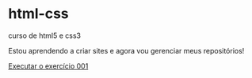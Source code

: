 # html-css
 curso de html5 e css3

 Estou aprendendo a criar sites e agora vou gerenciar meus repositórios!

 <a href= " https://simonecpaula.github.io/html-css/exercicios/ex001/index.html"> Executar o exercício 001</a>
